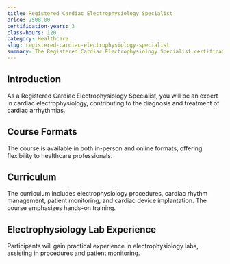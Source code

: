 ```yaml
---
title: Registered Cardiac Electrophysiology Specialist
price: 2500.00
certification-years: 3
class-hours: 120
category: Healthcare
slug: registered-cardiac-electrophysiology-specialist
summary: The Registered Cardiac Electrophysiology Specialist certification is designed for healthcare professionals specializing in cardiac electrophysiology. This comprehensive course covers electrophysiology procedures, cardiac rhythm management, and patient monitoring. It equips candidates with the skills needed to assist in diagnosing and treating cardiac arrhythmias.
---
```


## Introduction

As a Registered Cardiac Electrophysiology Specialist, you will be an expert in cardiac electrophysiology, contributing to the diagnosis and treatment of cardiac arrhythmias.

## Course Formats

The course is available in both in-person and online formats, offering flexibility to healthcare professionals.

## Curriculum

The curriculum includes electrophysiology procedures, cardiac rhythm management, patient monitoring, and cardiac device implantation. The course emphasizes hands-on training.

## Electrophysiology Lab Experience

Participants will gain practical experience in electrophysiology labs, assisting in procedures and patient monitoring.

